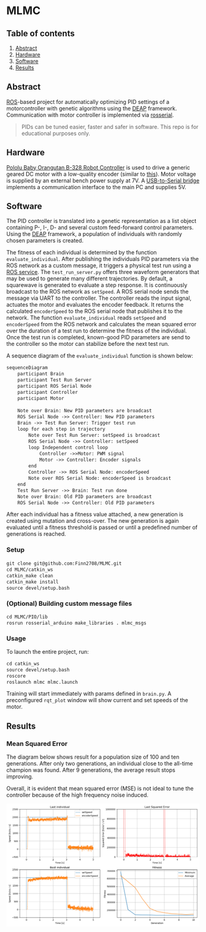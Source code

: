 # MLMC

## Table of contents
1. [Abstract](#abstract)
2. [Hardware](#hardware)
3. [Software](#software)
5. [Results](#results)

## Abstract
[ROS](https://www.ros.org/)-based project for automatically optimizing PID settings of a motorcontroller with genetic algorithms using the [DEAP](https://github.com/DEAP/deap) framework. Communication with motor controller is implemented via [rosserial](https://github.com/ros-drivers/rosserial). 

> PIDs can be tuned easier, faster and safer in software. This repo is for educational purposes only.

## Hardware
[Pololu Baby Orangutan B-328 Robot Controller](https://www.pololu.com/product/1220) is used to drive a generic geared DC motor with a low-quality encoder (similar to [this](https://www.pololu.com/product/4805)). Motor voltage is supplied by an external bench power supply at 7V. A [USB-to-Serial bridge](https://www.sparkfun.com/products/9873) implements a communication interface to the main PC and supplies 5V.


## Software

The PID controller is translated into a genetic representation as a list object containing P-, I-, D- and several custom feed-forward control parameters. Using the [DEAP](https://github.com/DEAP/deap) framework, a population of individuals with randomly chosen parameters is created. 

The fitness of each individual is determined by the function `evaluate_individual`. After publishing the individuals PID parameters via the ROS network as a custom message, it triggers a physical test run using a [ROS service](http://docs.ros.org/en/api/std_srvs/html/srv/Trigger.html). The `test_run_server.py` offers three waveform generators that may be used to generate many different trajectories. By default, a squarewave is generated to evaluate a step response. It is continuously broadcast to the ROS network as `setSpeed`. A ROS serial node sends the message via UART to the controller. The controller reads the input signal, actuates the motor and evaluates the encoder feedback. It returns the calculated `encoderSpeed` to the ROS serial node that publishes it to the network. The function `evaluate_individual` reads `setSpeed` and `encoderSpeed` from the ROS network and calculates the mean squared error over the duration of a test run to determine the fitness of the individual. Once the test run is completed, known-good PID parameters are send to the controller so the motor can stabilize before the next test run.

A sequence diagram of the `evaluate_individual` function is shown below:

```mermaid
sequenceDiagram
    participant Brain
    participant Test Run Server
    participant ROS Serial Node
    participant Controller
    participant Motor

    Note over Brain: New PID parameters are broadcast
    ROS Serial Node ->> Controller: New PID parameters
    Brain ->> Test Run Server: Trigger test run
    loop for each step in trajectory
        Note over Test Run Server: setSpeed is broadcast
        ROS Serial Node ->> Controller: setSpeed
        loop Independent control loop
            Controller ->>Motor: PWM signal
            Motor ->> Controller: Encoder signals
        end
        Controller ->> ROS Serial Node: encoderSpeed
        Note over ROS Serial Node: encoderSpeed is broadcast
    end
    Test Run Server ->> Brain: Test run done
    Note over Brain: Old PID parameters are broadcast
    ROS Serial Node ->> Controller: Old PID parameters
```

After each individual has a fitness value attached, a new generation is created using mutation and cross-over. The new generation is again evaluated until a fitness threshold is passed or until a predefined number of generations is reached.

### Setup
```
git clone git@github.com:Finn2708/MLMC.git
cd MLMC/catkin_ws
catkin_make clean
catkin_make install
source devel/setup.bash
```

### (Optional) Building custom message files
```
cd MLMC/PIO/lib
rosrun rosserial_arduino make_libraries . mlmc_msgs
```

### Usage
To launch the entire project, run:

```
cd catkin_ws
source devel/setup.bash
roscore
roslaunch mlmc mlmc.launch
```

Training will start immediately with params defined in `brain.py`. A preconfigured `rqt_plot` window will show current and set speeds of the motor.


## Results

### Mean Squared Error

The diagram below shows result for a population size of 100 and ten generations. After only two generations, an individual close to the all-time champion was found. After 9 generations, the average result stops improving.

Overall, it is evident that mean squared error (MSE) is not ideal to tune the controller because of the high frequency noise induced.

![](media/MSE-POP_SIZE%3D100-GEN_MAX%3D10.png)